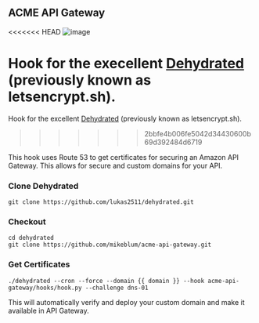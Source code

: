 ## ACME API Gateway

<<<<<<< HEAD
![image](http://)

Hook for the execellent [Dehydrated](https://github.com/lukas2511/dehydrated) (previously known as letsencrypt.sh).
=======
Hook for the excellent [Dehydrated](https://github.com/lukas2511/dehydrated) (previously known as letsencrypt.sh).
>>>>>>> 2bbfe4b006fe5042d34430600b69d392484d6719

This hook uses Route 53 to get certificates for securing an Amazon API Gateway. This allows for secure and custom domains for your API.

### Clone Dehydrated

    git clone https://github.com/lukas2511/dehydrated.git

### Checkout

    cd dehydrated
    git clone https://github.com/mikeblum/acme-api-gateway.git

### Get Certificates

    ./dehydrated --cron --force --domain {{ domain }} --hook acme-api-gateway/hooks/hook.py --challenge dns-01
    
This will automatically verify and deploy your custom domain and make it available in API Gateway.
